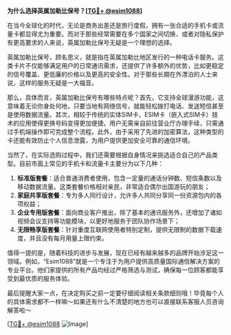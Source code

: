 **为什么选择英属加勒比保号？[[TG💪+ @esim1088](https://t.me/s/esim1088)]**

在当今全球化的时代，无论是商务出差还是旅行度假，拥有一张合适的手机卡或流量卡都显得尤为重要。而对于那些经常需要在多个国家之间切换、或者对隐私保护有更高要求的人来说，英属加勒比保号无疑是一个理想的选择。

英属加勒比保号，顾名思义，就是指在英属加勒比地区发行的一种电话卡服务。这类卡片不仅能够满足用户的日常通讯需求，还提供了许多额外的优势，比如更稳定的信号覆盖、更低廉的价格以及更高的安全性。对于那些长期在外漂泊的人士来说，这样的服务无疑是一大福音。

那么，具体而言，英属加勒比保号有哪些特点呢？首先，它支持全球漫游功能，这意味着无论你身处何地，只要当地有网络信号，就能轻松拨打电话、发送短信甚至是使用数据流量。其次，相较于传统的实体SIM卡，ESIM卡（嵌入式SIM卡）技术的应用使得更换号码变得更加便捷。用户无需亲自前往营业厅办理手续，只需通过手机端操作即可完成整个流程。此外，由于采用了先进的加密算法，这种类型的卡还能有效防止个人信息泄露，为用户提供更加安全可靠的通信环境。

当然了，在实际选购过程中，我们还需要根据自身情况来挑选适合自己的产品类型。目前市面上常见的手机卡和流量卡主要分为以下几种：

1. **标准版套餐**：适合普通消费者使用，包含一定量的通话分钟数、短信条数以及移动数据流量。这类套餐价格相对亲民，非常适合偶尔出国游玩的朋友；
2. **家庭共享版套餐**：专为多人同行设计，允许多人共同分享同一份资源包内的各项权益；
3. **企业专用版套餐**：面向商业客户推出，除了基本的通讯服务外，还增加了诸如视频会议支持等功能模块，以更好地服务于团队协作场景下；
4. **无限畅享版套餐**：针对重度互联网使用者特别定制，提供无限制的数据下载速度，并且没有每月用量上限约束。

值得一提的是，随着科技的进步与发展，现在已经有越来越多的品牌开始涉足这一领域。例如，“Esim1088”就是一个专注于为用户提供高质量国际通信解决方案的专业平台。他们家提供的所有产品均经过严格筛选与测试，确保每一位顾客都能享受到最优质的服务体验。

最后提醒大家一点，在决定购买之前一定要仔细阅读相关条款细则哦！毕竟每个人的具体需求都不一样嘛～如果还有什么不清楚的地方也可以直接联系客服人员咨询解答啦～

[[TG💪+ @esim1088](https://t.me/s/esim1088) ![Image](https://i.postimg.cc/4NQfJmqS/Snipaste-2025-05-13-00-14-12.png)]